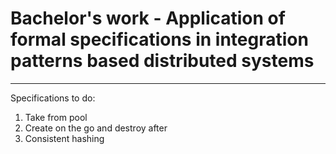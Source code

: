 # Bachelor's work - Application of formal specifications in integration patterns based distributed systems

<hr>

Specifications to do:
1. Take from pool
2. Create on the go and destroy after
3. Consistent hashing
